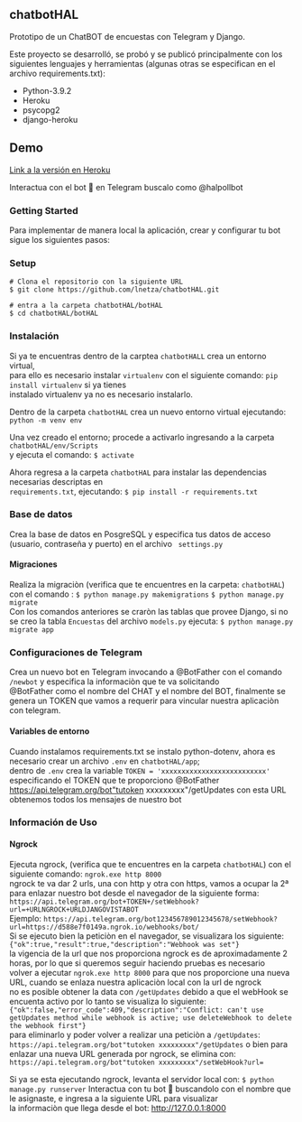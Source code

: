 ## chatbotHAL
Prototipo de un ChatBOT de encuestas con Telegram y Django.

Este proyecto se desarrolló, se probó y se publicó principalmente con los siguientes lenguajes y herramientas (algunas otras se especifican en el archivo requirements.txt):

- Python-3.9.2
- Heroku
- psycopg2
- django-heroku

## Demo
[Link a la versión en Heroku](https://bit.ly/3swDZuJ)

Interactua con el bot 🤖 en Telegram buscalo como @halpollbot



### Getting Started
Para implementar de manera local la aplicación, crear y configurar tu bot sigue los siguientes pasos:

### Setup 

    # Clona el repositorio con la siguiente URL
    $ git clone https://github.com/lnetza/chatbotHAL.git
  
    # entra a la carpeta chatbotHAL/botHAL
    $ cd chatbotHAL/botHAL
            
### Instalación

Si ya te encuentras dentro de la carptea `chatbotHALL` crea un entorno virtual,  
para ello es necesario instalar `virtualenv` con el siguiente comando: `pip install virtualenv` si ya tienes  
instalado virtualenv ya no es necesario instalarlo.

Dentro de la carpeta `chatbotHAL` crea un nuevo entorno virtual ejecutando: `python -m venv env`  

Una vez creado el entorno; procede a activarlo ingresando a la carpeta `chatbotHAL/env/Scripts`  
y ejecuta el comando: `$ activate`  

Ahora regresa a la carpeta `chatbotHAL` para instalar las dependencias necesarias descriptas en  
`requirements.txt`, ejecutando: `$ pip install -r requirements.txt`

### Base de datos
Crea la base de datos en PosgreSQL y especifica tus datos de acceso (usuario, contraseña y puerto) en el archivo ` settings.py` 

#### Migraciones
Realiza la migraciòn (verifica que te encuentres en la carpeta: `chatbotHAL`) con el comando :
`$ python manage.py makemigrations`
`$ python manage.py migrate`  
Con los comandos anteriores se craròn las tablas que provee Django, si no se creo la tabla `Encuestas` del archivo `models.py` 
ejecuta: `$ python manage.py migrate app`

### Configuraciones de Telegram
Crea un nuevo bot en Telegram invocando a @BotFather con el comando `/newbot` y especifica la informaciòn que te va solicitando  
@BotFather como el nombre del CHAT y el nombre del BOT, finalmente se genera un TOKEN que vamos a requerir para vincular nuestra aplicaciòn con telegram.  

#### Variables de entorno
Cuando instalamos requirements.txt se instalo python-dotenv, ahora es necesario crear un archivo `.env` en `chatbotHAL/app`;  
dentro de `.env` crea la variable `TOKEN = 'xxxxxxxxxxxxxxxxxxxxxxxxxx'` especificando el TOKEN que te proporciono @BotFather  
https://api.telegram.org/bot"tutoken xxxxxxxxx"/getUpdates con esta URL obtenemos todos los mensajes de nuestro bot  


### Información de Uso
#### Ngrock
Ejecuta ngrock, (verifica que te encuentres en la carpeta `chatbotHAL`) con el siguiente comando: `ngrok.exe http 8000`  
ngrock te va dar 2 urls, una con http y otra con https, vamos a ocupar la 2ª para enlazar nuestro bot desde el navegador de la siguiente forma:  
  `https://api.telegram.org/bot+TOKEN+/setWebhook?url=+URLNGROCK+URLDJANGOVISTABOT`  
    Ejemplo: `https://api.telegram.org/bot123456789012345678/setWebhook?url=https://d588e7f0149a.ngrok.io/webhooks/bot/`  
Si se ejecuto bien la peticiòn en el navegador, se visualizara los siguiente: `{"ok":true,"result":true,"description":"Webhook was set"}`  
la vigencia de la url que nos proporciona ngrock es de aproximadamente 2 horas, por lo que si queremos seguir haciendo pruebas es necesario  
volver a ejecutar `ngrok.exe http 8000` para que nos proporcione una nueva URL, cuando se enlaza nuestra aplicaciòn local con la url de ngrock  
no es posible obtener la data con `/getUpdates` debido a que el webHook se encuenta activo por lo tanto se visualiza lo siguiente: `{"ok":false,"error_code":409,"description":"Conflict: can't use getUpdates method while webhook is active; use deleteWebhook to delete the webhook first"}`  
para eliminarlo y poder volver a realizar una peticiòn a `/getUpdates`: `https://api.telegram.org/bot"tutoken xxxxxxxxx"/getUpdates` o bien para  
 enlazar una nueva URL generada por ngrock, se elimina con: `https://api.telegram.org/bot"tutoken xxxxxxxxx"/setWebHook?url=`  

Si ya se esta ejecutando ngrock, levanta el servidor local con: `$ python manage.py runserver`
Interactua con tu bot 🤖 buscandolo con el nombre que le asignaste, e ingresa a la siguiente URL para visualizar  
la informaciòn que llega desde el bot: http://127.0.0.1:8000  



